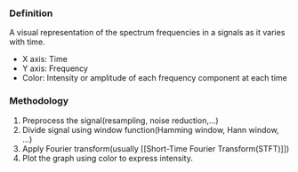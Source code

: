 ### Definition

A visual representation of the spectrum frequencies in a signals as it varies with time. 
- X axis: Time
- Y axis: Frequency
- Color: Intensity or amplitude of each frequency component at each time

### Methodology

1. Preprocess the signal(resampling, noise reduction,...)
2. Divide signal using window function(Hamming window, Hann window, ...)
3. Apply Fourier transform(usually [[Short-Time Fourier Transform(STFT)]])
4. Plot the graph using color to express intensity.

